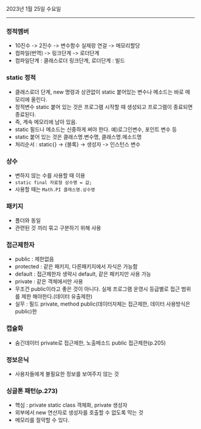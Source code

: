 2023년 1월 25일 수요일

---

### 정적멤버
- 10진수 -> 2진수 -> 변수함수 실제랑 연걸 -> 메모리할당
- 컴파일(번역) -> 링크단계 -> 로더단계
- 컴파일단계 : 클래스로더 링크단계, 로더단계 : 빌드

### static 정적
- 클래스로더 단계, new 명령과 상관없이 static 붙어있는 변수나 메소드는 바로 메모리에 올린다.
- 정적변수 static 붙어 있는 것은 프로그램 시작할 때 생성되고 프로그램이 종료되면 종료된다.
- 즉, 계속 메모리에 남아 있음.
- static 필드나 메소드는 신중하게 써야 한다. 예)로그인변수, 포인트 변수 등
- static 붙어 있는 것은 클래스명.변수명, 클래스명.메소드명
- 처리순서 : static{} -> {블록} -> 생성자 -> 인스턴스 변수

### 상수
- 변하지 않는 수를 사용할 때 이용
- `static final 자료형 상수명 = 값;`
- 사용할 때는 `Math.PI 클래스명.상수명`

### 패키지
- 폴더와 동일
- 관련된 것 끼리 묶고 구분하기 위해 사용

### 접근제한자
- public : 제한없음
- protected : 같은 패키지, 다른패키지에서 자식은 가능함
- default : 접근제한자 생략시 default, 같은 패키지만 사용 가능
- private : 같은 객체에서만 사용
- 무조건 public이라고 좋은 것이 아니다. 실제 프로그램 운영시 등급별로 접근 범위를 제한 해야한다.(데이터 유출제한)
- 실무 : 필드 private, method public(데이터자체는 접근제한, 데이터 사용방식은 public)한

### 캡슐화
- 숨긴데이터 private로 접근제한, 노출메소드 public 접근제한(p.205)

### 정보은닉
- 사용자들에게 불필요한 정보를 보여주지 않는 것

### 싱글톤 패턴(p.273)
- 핵심 : private static class 객체화, private 생성자
- 외부에서 new 연산자로 생성자를 호출할 수 없도록 막는 것
- 메모리를 절약할 수 있다.